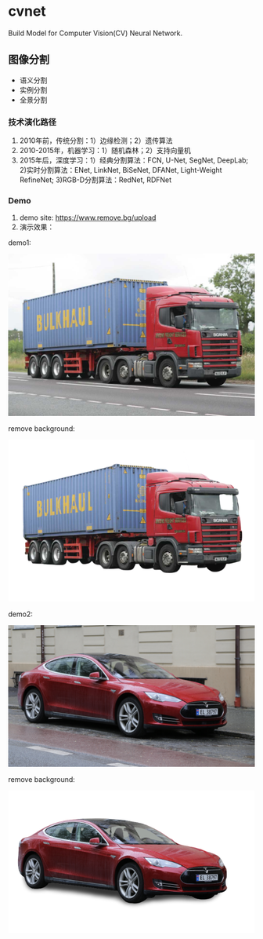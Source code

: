 # cvnet
Build Model for Computer Vision(CV) Neural Network.


## 图像分割

- 语义分割
- 实例分割
- 全景分割

### 技术演化路径

1. 2010年前，传统分割：1）边缘检测；2）遗传算法
2. 2010-2015年，机器学习：1）随机森林；2）支持向量机
3. 2015年后，深度学习：1）经典分割算法：FCN, U-Net, SegNet, DeepLab; 2)实时分割算法：ENet, LinkNet, BiSeNet, DFANet, Light-Weight RefineNet; 3)RGB-D分割算法：RedNet, RDFNet

### Demo

1. demo site: https://www.remove.bg/upload
2. 演示效果：

demo1:


<img src="./docs/7.jpg" width="600" />

remove background:


<img src="./docs/7-removebg-preview.png" width="600" />



demo2:


<img src="./docs/red_car.png" width="600" />

remove background:


<img src="./docs/red_car-removebg-preview.png" width="600" />
